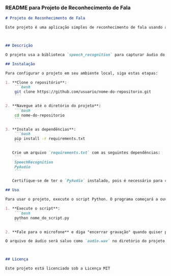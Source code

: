 ### README para Projeto de Reconhecimento de Fala

```markdown
# Projeto de Reconhecimento de Fala

Este projeto é uma aplicação simples de reconhecimento de fala usando a biblioteca `speech_recognition` do Python. O programa captura o áudio do microfone, converte a fala em texto e salva o áudio em um arquivo WAV.



## Descrição

O projeto usa a biblioteca `speech_recognition` para capturar áudio do microfone e transcrever a fala em texto. O programa grava o áudio enquanto o usuário fala e para a gravação quando detecta o comando "encerrar gravação". O áudio também é salvo em um arquivo WAV.

## Instalação

Para configurar o projeto em seu ambiente local, siga estas etapas:

1. **Clone o repositório**:
    ```bash
    git clone https://github.com/usuario/nome-do-repositorio.git
    ```

2. **Navegue até o diretório do projeto**:
    ```bash
    cd nome-do-repositorio
    ```

3. **Instale as dependências**:
    ```bash
    pip install -r requirements.txt
    ```

   Crie um arquivo `requirements.txt` com as seguintes dependências:
    ```
    SpeechRecognition
    PyAudio
    ```

   Certifique-se de ter o `PyAudio` instalado, pois é necessário para capturar áudio do microfone.

## Uso

Para usar o projeto, execute o script Python. O programa começará a ouvir o áudio do microfone e converter a fala em texto. Quando o comando "encerrar gravação" for detectado, a gravação será interrompida e o áudio será salvo em um arquivo WAV.

1. **Execute o script**:
    ```bash
    python nome_do_script.py
    ```

2. **Fale para o microfone** e diga "encerrar gravação" quando quiser parar a gravação.

O arquivo de áudio será salvo como `audio.wav` no diretório do projeto.



## Licença

Este projeto está licenciado sob a Licença MIT
